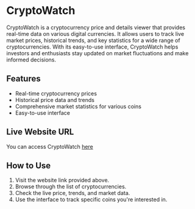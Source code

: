 # CryptoWatch

CryptoWatch is a cryptocurrency price and details viewer that provides real-time data on various digital currencies. It allows users to track live market prices, historical trends, and key statistics for a wide range of cryptocurrencies. With its easy-to-use interface, CryptoWatch helps investors and enthusiasts stay updated on market fluctuations and make informed decisions.

## Features
- Real-time cryptocurrency prices
- Historical price data and trends
- Comprehensive market statistics for various coins
- Easy-to-use interface

## Live Website URL
You can access CryptoWatch [here]( https://crypto-watch-aatmik-06s-projects.vercel.app/) 

## How to Use
1. Visit the website link provided above.
2. Browse through the list of cryptocurrencies.
3. Check the live price, trends, and market data.
4. Use the interface to track specific coins you're interested in.
